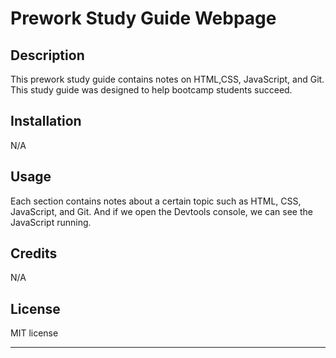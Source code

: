 # Prework Study Guide Webpage

## Description
This prework study guide contains notes on HTML,CSS, JavaScript, and Git. This study guide was designed to help bootcamp students succeed. 

## Installation

N/A

## Usage

Each section contains notes about a certain topic such as HTML, CSS, JavaScript, and Git. And if we open the Devtools console, we can see the JavaScript running.

## Credits

N/A

## License

MIT license 

---





